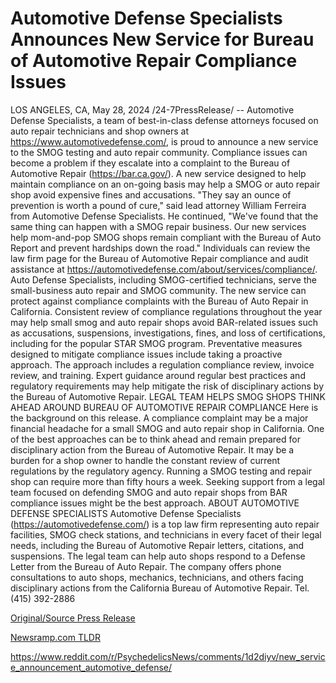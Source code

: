 # Automotive Defense Specialists Announces New Service for Bureau of Automotive Repair Compliance Issues

LOS ANGELES, CA, May 28, 2024 /24-7PressRelease/ -- Automotive Defense Specialists, a team of best-in-class defense attorneys focused on auto repair technicians and shop owners at https://www.automotivedefense.com/, is proud to announce a new service to the SMOG testing and auto repair community. Compliance issues can become a problem if they escalate into a complaint to the Bureau of Automotive Repair (https://bar.ca.gov/). A new service designed to help maintain compliance on an on-going basis may help a SMOG or auto repair shop avoid expensive fines and accusations.  "They say an ounce of prevention is worth a pound of cure," said lead attorney William Ferreira from Automotive Defense Specialists. He continued, "We've found that the same thing can happen with a SMOG repair business. Our new services help mom-and-pop SMOG shops remain compliant with the Bureau of Auto Report and prevent hardships down the road."  Individuals can review the law firm page for the Bureau of Automotive Repair compliance and audit assistance at https://automotivedefense.com/about/services/compliance/. Auto Defense Specialists, including SMOG-certified technicians, serve the small-business auto repair and SMOG community. The new service can protect against compliance complaints with the Bureau of Auto Repair in California. Consistent review of compliance regulations throughout the year may help small smog and auto repair shops avoid BAR-related issues such as accusations, suspensions, investigations, fines, and loss of certifications, including for the popular STAR SMOG program. Preventative measures designed to mitigate compliance issues include taking a proactive approach. The approach includes a regulation compliance review, invoice review, and training. Expert guidance around regular best practices and regulatory requirements may help mitigate the risk of disciplinary actions by the Bureau of Automotive Repair.  LEGAL TEAM HELPS SMOG SHOPS THINK AHEAD AROUND BUREAU OF AUTOMOTIVE REPAIR COMPLIANCE  Here is the background on this release. A compliance complaint may be a major financial headache for a small SMOG and auto repair shop in California. One of the best approaches can be to think ahead and remain prepared for disciplinary action from the Bureau of Automotive Repair. It may be a burden for a shop owner to handle the constant review of current regulations by the regulatory agency. Running a SMOG testing and repair shop can require more than fifty hours a week. Seeking support from a legal team focused on defending SMOG and auto repair shops from BAR compliance issues might be the best approach.  ABOUT AUTOMOTIVE DEFENSE SPECIALISTS  Automotive Defense Specialists (https://automotivedefense.com/) is a top law firm representing auto repair facilities, SMOG check stations, and technicians in every facet of their legal needs, including the Bureau of Automotive Repair letters, citations, and suspensions. The legal team can help auto shops respond to a Defense Letter from the Bureau of Auto Repair. The company offers phone consultations to auto shops, mechanics, technicians, and others facing disciplinary actions from the California Bureau of Automotive Repair.  Tel. (415) 392-2886 

[Original/Source Press Release](https://www.24-7pressrelease.com/press-release/511191/automotive-defense-specialists-announces-new-service-for-bureau-of-automotive-repair-compliance-issues)
                    

[Newsramp.com TLDR](None) 

https://www.reddit.com/r/PsychedelicsNews/comments/1d2diyv/new_service_announcement_automotive_defense/